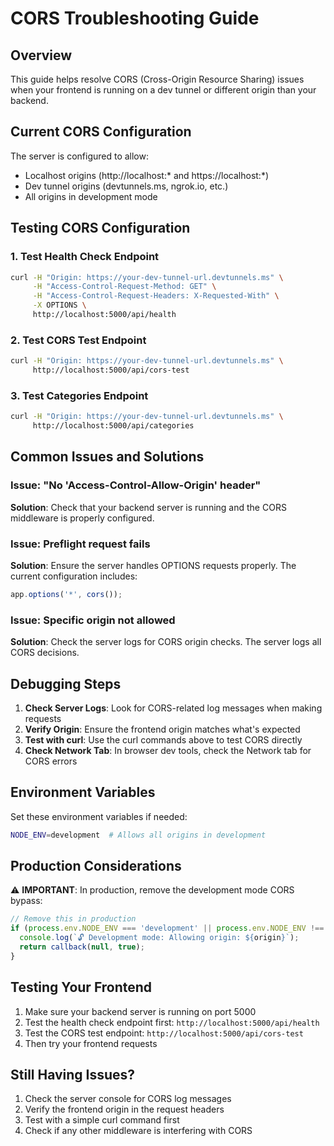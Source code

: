 # CORS Troubleshooting Guide

## Overview
This guide helps resolve CORS (Cross-Origin Resource Sharing) issues when your frontend is running on a dev tunnel or different origin than your backend.

## Current CORS Configuration
The server is configured to allow:
- Localhost origins (http://localhost:* and https://localhost:*)
- Dev tunnel origins (devtunnels.ms, ngrok.io, etc.)
- All origins in development mode

## Testing CORS Configuration

### 1. Test Health Check Endpoint
```bash
curl -H "Origin: https://your-dev-tunnel-url.devtunnels.ms" \
     -H "Access-Control-Request-Method: GET" \
     -H "Access-Control-Request-Headers: X-Requested-With" \
     -X OPTIONS \
     http://localhost:5000/api/health
```

### 2. Test CORS Test Endpoint
```bash
curl -H "Origin: https://your-dev-tunnel-url.devtunnels.ms" \
     http://localhost:5000/api/cors-test
```

### 3. Test Categories Endpoint
```bash
curl -H "Origin: https://your-dev-tunnel-url.devtunnels.ms" \
     http://localhost:5000/api/categories
```

## Common Issues and Solutions

### Issue: "No 'Access-Control-Allow-Origin' header"
**Solution**: Check that your backend server is running and the CORS middleware is properly configured.

### Issue: Preflight request fails
**Solution**: Ensure the server handles OPTIONS requests properly. The current configuration includes:
```javascript
app.options('*', cors());
```

### Issue: Specific origin not allowed
**Solution**: Check the server logs for CORS origin checks. The server logs all CORS decisions.

## Debugging Steps

1. **Check Server Logs**: Look for CORS-related log messages when making requests
2. **Verify Origin**: Ensure the frontend origin matches what's expected
3. **Test with curl**: Use the curl commands above to test CORS directly
4. **Check Network Tab**: In browser dev tools, check the Network tab for CORS errors

## Environment Variables

Set these environment variables if needed:
```bash
NODE_ENV=development  # Allows all origins in development
```

## Production Considerations

⚠️ **IMPORTANT**: In production, remove the development mode CORS bypass:
```javascript
// Remove this in production
if (process.env.NODE_ENV === 'development' || process.env.NODE_ENV !== 'production') {
  console.log(`🔓 Development mode: Allowing origin: ${origin}`);
  return callback(null, true);
}
```

## Testing Your Frontend

1. Make sure your backend server is running on port 5000
2. Test the health check endpoint first: `http://localhost:5000/api/health`
3. Test the CORS test endpoint: `http://localhost:5000/api/cors-test`
4. Then try your frontend requests

## Still Having Issues?

1. Check the server console for CORS log messages
2. Verify the frontend origin in the request headers
3. Test with a simple curl command first
4. Check if any other middleware is interfering with CORS
